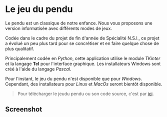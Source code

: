 # Le jeu du pendu

Le pendu est un classique de notre enfance. Nous vous proposons une version informatisée avec différents modes de jeux.

Codée dans le cadre du projet de fin d'année de Spécialité N.S.I., ce projet a évolué un peu plus tard pour se concrétiser et en faire quelque chose de plus qualitatif.

Principalement codée en *Python*, cette application utilise le module *TKinter* et la langage **Tcl** pour l'interface graphique. Les installateurs Windows sont créé à l'aide du langage *Pascal*.

Pour l'instant, le jeu du pendu n'est disponible que pour *Windows*. Cependant, des installateurs pour *Linux* et *MacOs* seront bientôt disponible.

> Pour télécharger le jeudu pendu ou son code source, c'est par [ici](https://github.com/Androl404/pendu_tk/releases).

## Screenshot


